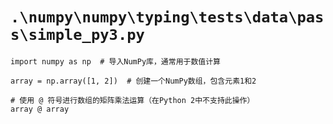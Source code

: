 # `.\numpy\numpy\typing\tests\data\pass\simple_py3.py`

```
import numpy as np  # 导入NumPy库，通常用于数值计算

array = np.array([1, 2])  # 创建一个NumPy数组，包含元素1和2

# 使用 @ 符号进行数组的矩阵乘法运算（在Python 2中不支持此操作）
array @ array
```